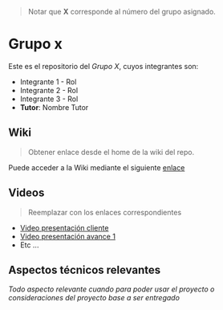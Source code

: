 > Notar que **X** corresponde al número del grupo asignado.

# Grupo x

Este es el repositorio del *Grupo X*, cuyos integrantes son:

* Integrante 1 - Rol
* Integrante 2 - Rol
* Integrante 3 - Rol
* **Tutor**: Nombre Tutor

## Wiki

> Obtener enlace desde el home de la wiki del repo.

Puede acceder a la Wiki mediante el siguiente [enlace](https://gitlab.inf.utfsm.cl/)

## Videos

> Reemplazar con los enlaces correspondientes

* [Video presentación cliente](https://www.youtube.com)
* [Video presentación avance 1](https://www.youtube.com/)
* Etc ...

## Aspectos técnicos relevantes

_Todo aspecto relevante cuando para poder usar el proyecto o consideraciones del proyecto base a ser entregado_
